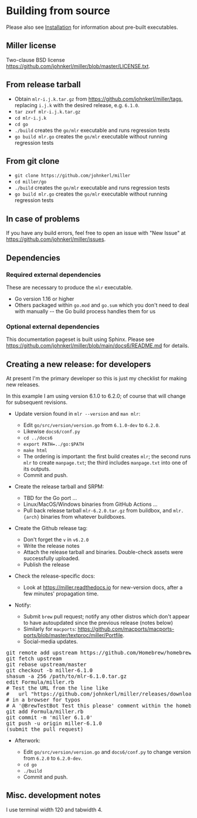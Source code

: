 <!---  PLEASE DO NOT EDIT DIRECTLY. EDIT THE .md.in FILE PLEASE. --->
# Building from source

Please also see [Installation](installation.md) for information about pre-built executables.

## Miller license

Two-clause BSD license https://github.com/johnkerl/miller/blob/master/LICENSE.txt.

## From release tarball

* Obtain ``mlr-i.j.k.tar.gz`` from https://github.com/johnkerl/miller/tags, replacing ``i.j.k`` with the desired release, e.g. ``6.1.0``.
* ``tar zxvf mlr-i.j.k.tar.gz``
* ``cd mlr-i.j.k``
* ``cd go``
* ``./build`` creates the ``go/mlr`` executable and runs regression tests
* ``go build mlr.go`` creates the ``go/mlr`` executable without running regression tests

## From git clone

* ``git clone https://github.com/johnkerl/miller``
* ``cd miller/go``
* ``./build`` creates the ``go/mlr`` executable and runs regression tests
* ``go build mlr.go`` creates the ``go/mlr`` executable without running regression tests

## In case of problems

If you have any build errors, feel free to open an issue with "New Issue" at https://github.com/johnkerl/miller/issues.

## Dependencies

### Required external dependencies

These are necessary to produce the ``mlr`` executable.

* Go version 1.16 or higher
* Others packaged within ``go.mod`` and ``go.sum`` which you don't need to deal with manually -- the Go build process handles them for us

### Optional external dependencies

This documentation pageset is built using Sphinx. Please see https://github.com/johnkerl/miller/blob/main/docs6/README.md for details.

## Creating a new release: for developers

At present I'm the primary developer so this is just my checklist for making new releases.

In this example I am using version 6.1.0 to 6.2.0; of course that will change for subsequent revisions.

* Update version found in ``mlr --version`` and ``man mlr``:

    * Edit ``go/src/version/version.go`` from ``6.1.0-dev`` to ``6.2.0``.
    * Likewise ``docs6/conf.py``
    * ``cd ../docs6``
    * ``export PATH=../go:$PATH``
    * ``make html``
    * The ordering is important: the first build creates ``mlr``; the second runs ``mlr`` to create ``manpage.txt``; the third includes ``manpage.txt`` into one of its outputs.
    * Commit and push.

* Create the release tarball and SRPM:

    * TBD for the Go port ...
    * Linux/MacOS/Windows binaries from GitHub Actions ...
    * Pull back release tarball ``mlr-6.2.0.tar.gz`` from buildbox, and ``mlr.{arch}`` binaries from whatever buildboxes.

* Create the Github release tag:

    * Don't forget the ``v`` in ``v6.2.0``
    * Write the release notes
    * Attach the release tarball and binaries. Double-check assets were successfully uploaded.
    * Publish the release

* Check the release-specific docs:

    * Look at https://miller.readthedocs.io for new-version docs, after a few minutes' propagation time.

* Notify:

    * Submit ``brew`` pull request; notify any other distros which don't appear to have autoupdated since the previous release (notes below)
    * Similarly for ``macports``: https://github.com/macports/macports-ports/blob/master/textproc/miller/Portfile.
    * Social-media updates.

<pre>
git remote add upstream https://github.com/Homebrew/homebrew-core # one-time setup only
git fetch upstream
git rebase upstream/master
git checkout -b miller-6.1.0
shasum -a 256 /path/to/mlr-6.1.0.tar.gz
edit Formula/miller.rb
# Test the URL from the line like
#   url "https://github.com/johnkerl/miller/releases/download/v6.1.0/mlr-6.1.0.tar.gz"
# in a browser for typos
# A '@BrewTestBot Test this please' comment within the homebrew-core pull request will restart the homebrew travis build
git add Formula/miller.rb
git commit -m 'miller 6.1.0'
git push -u origin miller-6.1.0
(submit the pull request)
</pre>

* Afterwork:

    * Edit ``go/src/version/version.go`` and ``docs6/conf.py`` to change version from ``6.2.0`` to ``6.2.0-dev``.
    * ``cd go``
    * ``./build``
    * Commit and push.

## Misc. development notes

I use terminal width 120 and tabwidth 4.
